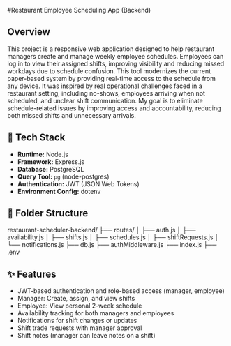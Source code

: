 #Restaurant Employee Scheduling App (Backend)

## Overview
This project is a responsive web application designed to help restaurant managers create and manage weekly employee schedules. Employees can log in to view their assigned shifts, improving visibility and reducing missed workdays due to schedule confusion.
This tool modernizes the current paper-based system by providing real-time access to the schedule from any device. It was inspired by real operational challenges faced in a restaurant setting, including no-shows, employees arriving when not scheduled, and unclear shift communication. My goal is to eliminate schedule-related issues by improving access and accountability, reducing both missed shifts and unnecessary arrivals.

## 🔧 Tech Stack
- **Runtime:** Node.js
- **Framework:** Express.js
- **Database:** PostgreSQL
- **Query Tool:** `pg` (node-postgres)
- **Authentication:** JWT (JSON Web Tokens)
- **Environment Config:** dotenv

## 📁 Folder Structure
restaurant-scheduler-backend/
├── routes/
│ ├── auth.js
│ ├── availability.js
│ ├── shifts.js
│ ├── schedules.js
│ ├── shiftRequests.js
│ └── notifications.js
├── db.js
├── authMiddleware.js
├── index.js
├── .env

## ✨ Features
- JWT-based authentication and role-based access (manager, employee)
- Manager: Create, assign, and view shifts
- Employee: View personal 2-week schedule
- Availability tracking for both managers and employees
- Notifications for shift changes or updates
- Shift trade requests with manager approval
- Shift notes (manager can leave notes on a shift)
